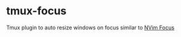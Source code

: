 # tmux-focus
Tmux plugin to auto resize windows on focus similar to [NVim Focus](https://github.com/beauwilliams/focus.nvim)

